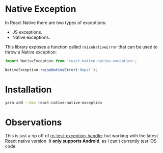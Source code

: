 # Native Exception

In React Native there are two types of exceptions:

- JS exceptions.
- Native exceptions.

This library exposes a function called `raiseNativeError` that can be
used to throw a Native exception:

```javascript
import NativeException from 'react-native-native-exception';

NativeException.raiseNativeError('Oops!');
```

# Installation

```bash
yarn add --dev react-native-native-exception
```

# Observations

This is just a rip off of
[rn-test-exception-handler](https://github.com/a7ul/rn-test-exception-handler)
but working with the latest React native version. It **only supports
Android**, as I can't currently test iOS code.
